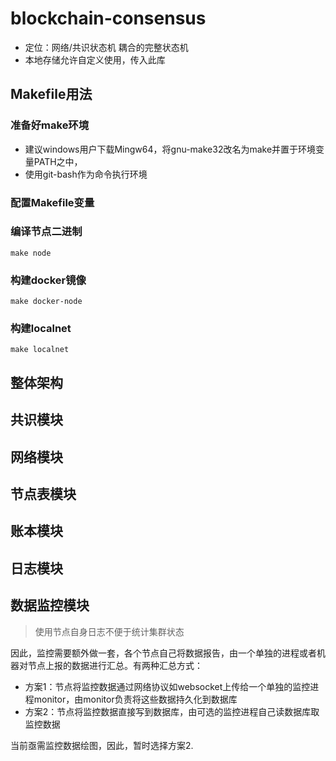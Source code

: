 # blockchain-consensus 

- 定位：网络/共识状态机 耦合的完整状态机
- 本地存储允许自定义使用，传入此库

## Makefile用法

### 准备好make环境

- 建议windows用户下载Mingw64，将gnu-make32改名为make并置于环境变量PATH之中，
- 使用git-bash作为命令执行环境

### 配置Makefile变量

### 编译节点二进制

```shell
make node
```

### 构建docker镜像

```shell
make docker-node
```

### 构建localnet

```shell
make localnet
```

## 整体架构

## 共识模块

## 网络模块

## 节点表模块

## 账本模块

## 日志模块

## 数据监控模块

> 使用节点自身日志不便于统计集群状态

因此，监控需要额外做一套，各个节点自己将数据报告，由一个单独的进程或者机器对节点上报的数据进行汇总。有两种汇总方式：
- 方案1：节点将监控数据通过网络协议如websocket上传给一个单独的监控进程monitor，由monitor负责将这些数据持久化到数据库
- 方案2：节点将监控数据直接写到数据库，由可选的监控进程自己读数据库取监控数据

当前亟需监控数据绘图，因此，暂时选择方案2.
